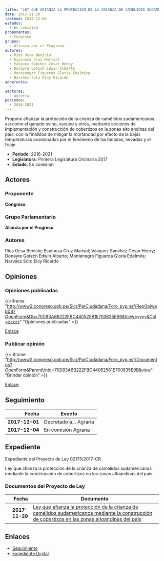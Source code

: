 ```yaml
---
title: "LEY QUE AFIANZA LA PROTECCIÓN DE LA CRIANZA DE CAMÉLIDOS SUDAMERICANOS MEDIANTE LA CONSTRUCCIÓN DE COBERTIZOS EN LAS ZONAS ALTO ANDINAS DEL PAÍS"
date: 2017-11-29
lastmod: 2017-12-04
estados: 
  - En comisión
proponentes: 
  - Congreso
grupos: 
  - Alianza por el Progreso
autores: 
  - Ríos Ocsa Benicio
  - Espinoza Cruz Marisol
  - Vásquez Sánchez César Henry
  - Donayre Gotzch Edwin Alberto
  - Montenegro Figueroa Gloria Edelmira
  - Narváez Soto Eloy Ricardo
adherentes: 
  - 
sectores: 
  - Agraria
periodos: 
  - 2016-2021
---
```


Propone afianzar la protección de la crianza de camélidos sudamericanos. asi como el ganado ovino, vacuno y otros, mediante acciones de implementación y construcción de cobertizos en la zonas alto andinas del país, con la finalidad de mitigar la mortandad por efecto de la bajas temperaturas ocasionadas por el fenómeno de las heladas, nevadas y el friaje.

- **Periodo**: 2016-2021
- **Legislatura**: Primera Legislatura Ordinaria 2017
- **Estado**: En comisión

## Actores

### Proponente

**Congreso**

### Grupo Parlamentario

**Alianza por el Progreso**

### Autores

Ríos Ocsa Benicio; Espinoza Cruz Marisol; Vásquez Sánchez César Henry; Donayre Gotzch Edwin Alberto; Montenegro Figueroa Gloria Edelmira; Narváez Soto Eloy Ricardo


## Opiniones

### Opiniones publicadas

{{<iframe "http://www2.congreso.gob.pe/Sicr/ParCiudadana/Foro_pvp.nsf/RepOpiweb04?OpenForm&Db=70D83A6B222FBC44052581E700635E9B&View=yyyy&Col=zzzzz" "Opiniones publicadas" >}}

[Enlace](http://www2.congreso.gob.pe/Sicr/ParCiudadana/Foro_pvp.nsf/RepOpiweb04?OpenForm&Db=70D83A6B222FBC44052581E700635E9B&View=yyyy&Col=zzzzz)
### Publicar opinión

{{< iframe "http://www2.congreso.gob.pe/Sicr/ParCiudadana/Foro_pvp.nsf/Documentos?OpenForm&ParentUnid=70D83A6B222FBC44052581E700635E9B&view" "Brindar opinión" >}}

[Enlace](http://www2.congreso.gob.pe/Sicr/ParCiudadana/Foro_pvp.nsf/Documentos?OpenForm&ParentUnid=70D83A6B222FBC44052581E700635E9B&view)

## Seguimiento

| Fecha | Evento |
|------:|--------|
| **2017-12-01** | Decretado a... Agraria|
| **2017-12-04** | En comisión Agraria|


## Expediente

Expediente del Proyecto de Ley 02175/2017-CR

Ley que afianza la protección de la crianza de camélidos sudamericanos mediante la construcción de cobertizos en las zonas altoandinas del país


### Documentos del Proyecto de Ley

| Fecha | Documento |
|------:|--------|
| **2017-11-29** | [Ley que afianza la protección de la crianza de camélidos sudamericanos mediante la construcción de cobertizos en las zonas altoandinas del país](http://www.leyes.congreso.gob.pe/Documentos/2016_2021/Proyectos_de_Ley_y_de_Resoluciones_Legislativas/PL0217520171129.pdf) |

## Enlaces 

- [Seguimiento](http://www2.congreso.gob.pe/Sicr/TraDocEstProc/CLProLey2016.nsf/f7fff46988ca05b1052578e100829cc7/1cf65cdc0035f02c052581e700607e53?OpenDocument)
- [Expediente Digital](http://www2.congreso.gob.pe/Sicr/TraDocEstProc/CLProLey2016.nsf/f7fff46988ca05b1052578e100829cc7/1cf65cdc0035f02c052581e700607e53?OpenDocument&Click=05257FB7005EB655.eb71d0cf91d8294e05256cdf006b5706/$Body/0.1C6C)
